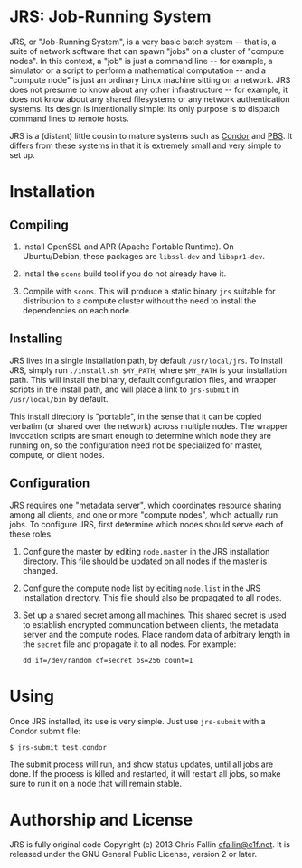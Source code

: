 JRS: Job-Running System
=======================

JRS, or "Job-Running System", is a very basic batch system -- that is, a suite
of network software that can spawn "jobs" on a cluster of "compute nodes". In
this context, a "job" is just a command line -- for example, a simulator or a
script to perform a mathematical computation -- and a "compute node" is just an
ordinary Linux machine sitting on a network. JRS does not presume to know about
any other infrastructure -- for example, it does not know about any shared
filesystems or any network authentication systems. Its design is intentionally
simple: its only purpose is to dispatch command lines to remote hosts.

JRS is a (distant) little cousin to mature systems such as
[Condor](http://research.cs.wisc.edu/htcondor/) and
[PBS](https://en.wikipedia.org/wiki/Portable_Batch_System). It differs from
these systems in that it is extremely small and very simple to set up.

Installation
============

Compiling
---------

1. Install OpenSSL and APR (Apache Portable Runtime). On Ubuntu/Debian, these
   packages are `libssl-dev` and `libapr1-dev`.

2. Install the `scons` build tool if you do not already have it.

3. Compile with `scons`. This will produce a static binary `jrs` suitable for
   distribution to a compute cluster without the need to install the
   dependencies on each node.

Installing
----------

JRS lives in a single installation path, by default `/usr/local/jrs`. To
install JRS, simply run `./install.sh $MY_PATH`, where `$MY_PATH` is your
installation path. This will install the binary, default configuration files,
and wrapper scripts in the install path, and will place a link to `jrs-submit`
in `/usr/local/bin` by default.

This install directory is "portable", in the sense that it can be copied
verbatim (or shared over the network) across multiple nodes. The wrapper
invocation scripts are smart enough to determine which node they are running
on, so the configuration need not be specialized for master, compute, or client
nodes.

Configuration
-------------

JRS requires one "metadata server", which coordinates resource sharing among
all clients, and one or more "compute nodes", which actually run jobs. To
configure JRS, first determine which nodes should serve each of these roles.

1. Configure the master by editing `node.master` in the JRS installation
   directory. This file should be updated on all nodes if the master is
   changed.

2. Configure the compute node list by editing `node.list` in the JRS
   installation directory. This file should also be propagated to all nodes.

3. Set up a shared secret among all machines. This shared secret is used to
   establish encrypted communcation between clients, the metadata server and
   the compute nodes. Place random data of arbitrary length in the `secret`
   file and propagate it to all nodes. For example:

       dd if=/dev/random of=secret bs=256 count=1

Using
=====

Once JRS installed, its use is very simple. Just use `jrs-submit` with a Condor
submit file:

    $ jrs-submit test.condor

The submit process will run, and show status updates, until all jobs are done.
If the process is killed and restarted, it will restart all jobs, so make sure
to run it on a node that will remain stable.

Authorship and License
======================

JRS is fully original code Copyright (c) 2013 Chris Fallin <cfallin@c1f.net>.
It is released under the GNU General Public License, version 2 or later.
